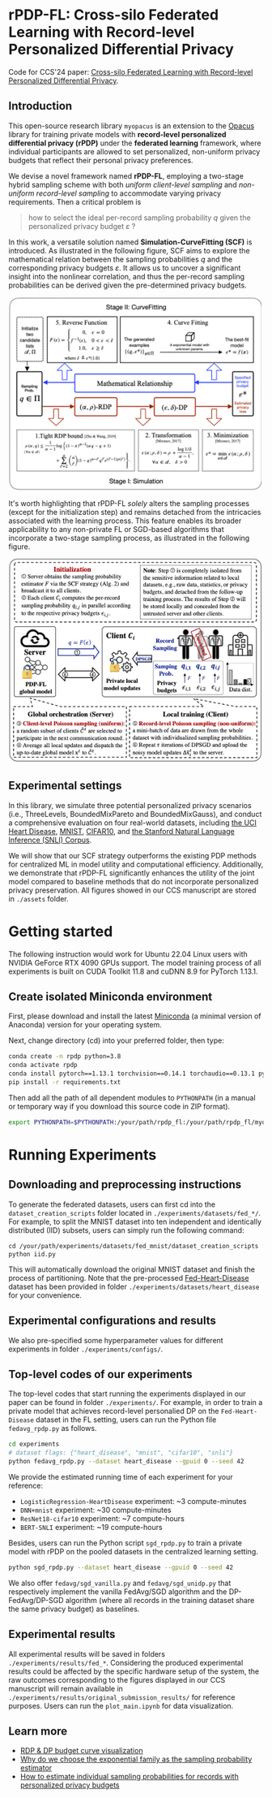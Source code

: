 # rPDP-FL: Cross-silo Federated Learning with Record-level Personalized Differential Privacy

Code for CCS'24 paper: [Cross-silo Federated Learning with Record-level Personalized Differential Privacy](https://arxiv.org/pdf/2401.16251).

## Introduction
This open-source research library `myopacus` is an extension to the [Opacus](https://github.com/pytorch/opacus) library for training private models with **record-level personalized differential privacy (rPDP)** under the **federated learning** framework, where individual participants are allowed to set personalized, non-uniform privacy budgets that reflect their personal privacy preferences. 

We devise a novel framework named **rPDP-FL**, employing a two-stage hybrid sampling scheme with both *uniform client-level sampling* and *non-uniform record-level sampling* to accommodate varying privacy requirements. 
Then a critical problem is 
> how to select the ideal per-record sampling probability $q$ given the personalized privacy budget $\varepsilon$ ?

In this work, a versatile solution named **Simulation-CurveFitting (SCF)** is introduced.
As illustrated in the following figure, SCF aims to explore the mathematical relation between the sampling probabilities $q$ and the corresponding privacy budgets $\varepsilon$. It allows us to uncover a significant insight into the nonlinear correlation, and thus the per-record sampling probabilities can be derived given the pre-determined privacy budgets. 

<img src="./scf_framework.png" width="500"/>

It's worth highlighting that rPDP-FL *solely* alters the sampling processes (except for the initialization step) and remains detached from the intricacies associated with the learning process. This feature enables its broader applicability to any non-private FL or SGD-based algorithms that incorporate a two-stage sampling process, as illustrated in the following figure.

<img src="./rpdpfl_framework.png" width="500"/>

## Experimental settings

In this library, we simulate three potential personalized privacy scenarios (i.e., ThreeLevels, BoundedMixPareto and BoundedMixGauss), and conduct a comprehensive evaluation on four real-world datasets, including [the UCI Heart Disease](https://archive.ics.uci.edu/dataset/45/heart+disease), [MNIST](https://pytorch.org/vision/main/generated/torchvision.datasets.MNIST.html), [CIFAR10](https://pytorch.org/vision/main/generated/torchvision.datasets.CIFAR10.html), and [the Stanford Natural Language Inference (SNLI) Corpus](https://nlp.stanford.edu/projects/snli/).

We will show that our SCF strategy outperforms the existing PDP methods for centralized ML in model utility and computational efficiency. Additionally, we demonstrate that rPDP-FL significantly enhances the utility of the joint model compared to baseline methods that do not incorporate personalized privacy preservation. All figures showed in our CCS manuscript are stored in `./assets` folder.

# Getting started
The following instruction would work for Ubuntu 22.04 Linux users with NVIDIA GeForce RTX 4090 GPUs support. The model training process of all experiments is built on CUDA Toolkit 11.8 and cuDNN 8.9 for PyTorch 1.13.1.

## Create isolated Miniconda environment
First, please download and install the latest [Miniconda](https://docs.anaconda.com/free/miniconda/)  (a minimal version of Anaconda) version for your operating system.

Next, change directory (cd) into your preferred folder, then type:
```bash
conda create -n rpdp python=3.8
conda activate rpdp
conda install pytorch==1.13.1 torchvision==0.14.1 torchaudio==0.13.1 pytorch-cuda=11.7 -c pytorch -c nvidia
pip install -r requirements.txt
```

Then add all the path of all dependent modules to `PYTHONPATH` (in a manual or temporary way if you download this source code in ZIP format).
```bash
export PYTHONPATH=$PYTHONPATH:/your/path/rpdp_fl:/your/path/rpdp_fl/myopacus:/your/path/rpdp_fl/torchdp:/your/path/rpdp_fl/experiemnts
```

# Running Experiments

## Downloading and preprocessing instructions
To generate the federated datasets, users can first cd into the `dataset_creation_scripts` folder located in `./experiments/datasets/fed_*/`. For example, to split the MNIST dataset into ten independent and identically distributed (IID) subsets, users can simply run the following command:
```
cd /your/path/experiments/datasets/fed_mnist/dataset_creation_scripts
python iid.py
```
This will automatically download the original MNIST dataset and finish the process of partitioning. Note that the pre-processed [Fed-Heart-Disease](./experiments/datasets/fed_heart_disease/README.md) dataset has been provided in folder `./experiments/datasets/heart_disease` for your convenience.

## Experimental configurations and results
We also pre-specified some hyperparameter values for different experiments in folder `./experiments/configs/`.

## Top-level codes of our experiments
The top-level codes that start running the experiments displayed in our paper can be found in folder `./experiments/`. For example, in order to train a private model that achieves record-level personalied DP on the `Fed-Heart-Disease` dataset in the FL setting, users can run the Python file `fedavg_rpdp.py` as follows.
```bash
cd experiments
# dataset flags: {"heart_disease", "mnist", "cifar10", "snli"}
python fedavg_rpdp.py --dataset heart_disease --gpuid 0 --seed 42
```
We provide the estimated running time of each experiment for your reference:
- `LogisticRegression-HeartDisease` experiment: ~3 compute-minutes
- `DNN+mnist` experiment: ~30 compute-minutes
- `ResNet18-cifar10` experiment: ~7 compute-hours
- `BERT-SNLI` experiment: ~19 compute-hours

Besides, users can run the Python script `sgd_rpdp.py` to train a private model with rPDP on the pooled datasets in the centralized learning setting.
```bash
python sgd_rpdp.py --dataset heart_disease --gpuid 0 --seed 42
```

We also offer `fedavg/sgd_vanilla.py` and `fedavg/sgd_unidp.py` that respectively implement the vanilla FedAvg/SGD algorithm and the DP-FedAvg/DP-SGD algorithm (where all records in the training dataset share the same privacy budget) as baselines.

## Experimental results
All experimental results will be saved in folders `./experiments/results/fed_*`. Considering the produced experimental results could be affected by the specific hardware setup of the system, the raw outcomes corresponding to the figures displayed in our CCS manuscript will remain available in `./experiments/results/original_submission_results/` for reference purposes. Users can run the `plot_main.ipynb` for data visualization.

## Learn more
- [RDP & DP budget curve visualization](./experiments/tutorials/guidence_on_rdp_accountants.ipynb)
- [Why do we choose the exponential family as the sampling probability estimator](./experiments/tutorials/guidence_on_choosing_prob_estimator.ipynb)
- [How to estimate individual sampling probabilities for records with personalized privacy budgets](./experiments/tutorials/guidence_on_simulation_curvefitting_strategy_implementation.ipynb)
